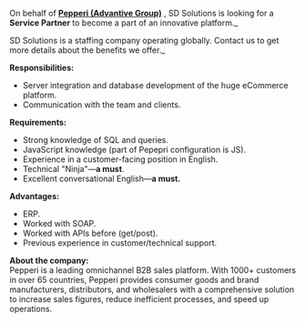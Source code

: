On behalf of **[Pepperi (Advantive Group)](https://www.pepperi.com/)** , SD
Solutions is looking for a **Service Partner** to become a part of an
innovative platform._  
  
SD Solutions is a staffing company operating globally. Contact us to get more
details about the benefits we offer._

**Responsibilities:**

  * Server integration and database development of the huge eCommerce platform.
  * Communication with the team and clients.

**Requirements:**

  * Strong knowledge of SQL and queries.
  * JavaScript knowledge (part of Pepepri configuration is JS).
  * Experience in a customer-facing position in English.
  * Technical "Ninja"—**a must**.
  * Excellent conversational English—**a must.**

**Advantages:**

  * ERP.
  * Worked with SOAP.
  * Worked with APIs before (get/post).
  * Previous experience in customer/technical support.

**About the company:**  
Pepperi is a leading omnichannel B2B sales platform. With 1000+ customers in
over 65 countries, Pepperi provides consumer goods and brand manufacturers,
distributors, and wholesalers with a comprehensive solution to increase sales
figures, reduce inefficient processes, and speed up operations.